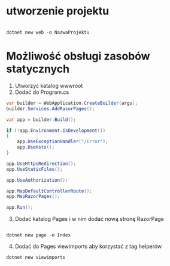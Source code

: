 # utworzenie projektu 
```console

dotnet new web -o NazwaProjektu
```
# Możliwość obsługi zasobów statycznych
1. Utworzyć katalog wwwroot
2. Dodać do Program.cs
```csharp
var builder = WebApplication.CreateBuilder(args);
builder.Services.AddRazorPages();

var app = builder.Build();

if (!app.Environment.IsDevelopment())
{
    app.UseExceptionHandler("/Error");
    app.UseHsts();
}

app.UseHttpsRedirection();
app.UseStaticFiles();

app.UseAuthorization();

app.MapDefaultControllerRoute();
app.MapRazorPages();

app.Run();

```

3. Dodać katalog Pages i w nim dodać nową stronę RazorPage
```console

dotnet new page -n Index
```
4. Dodać do Pages viewimports  aby korzystać z tag helperów
```console
dotnet new viewimports
```